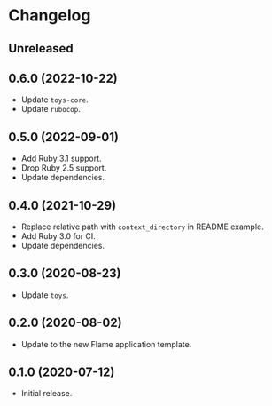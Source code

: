# Changelog

## Unreleased

## 0.6.0 (2022-10-22)

*   Update `toys-core`.
*   Update `rubocop`.

## 0.5.0 (2022-09-01)

*   Add Ruby 3.1 support.
*   Drop Ruby 2.5 support.
*   Update dependencies.

## 0.4.0 (2021-10-29)

*   Replace relative path with `context_directory` in README example.
*   Add Ruby 3.0 for CI.
*   Update dependencies.

## 0.3.0 (2020-08-23)

*   Update `toys`.

## 0.2.0 (2020-08-02)

*   Update to the new Flame application template.

## 0.1.0 (2020-07-12)

*   Initial release.
